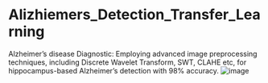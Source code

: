 # Alizhiemers_Detection_Transfer_Learning
Alzheimer’s disease Diagnostic: Employing advanced image preprocessing techniques, including Discrete Wavelet Transform, SWT, CLAHE etc, for hippocampus-based Alzheimer’s detection with 98% accuracy.
![image](https://github.com/s0oraj/Alizhiemers_Detection_Transfer_Learning/assets/42529024/7a7fcb55-3df5-4c95-bdc2-316cfe8784e9)
